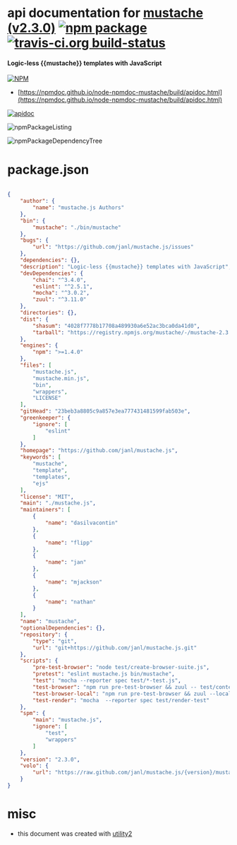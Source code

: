 # api documentation for  [mustache (v2.3.0)](https://github.com/janl/mustache.js)  [![npm package](https://img.shields.io/npm/v/npmdoc-mustache.svg?style=flat-square)](https://www.npmjs.org/package/npmdoc-mustache) [![travis-ci.org build-status](https://api.travis-ci.org/npmdoc/node-npmdoc-mustache.svg)](https://travis-ci.org/npmdoc/node-npmdoc-mustache)
#### Logic-less {{mustache}} templates with JavaScript

[![NPM](https://nodei.co/npm/mustache.png?downloads=true&downloadRank=true&stars=true)](https://www.npmjs.com/package/mustache)

- [https://npmdoc.github.io/node-npmdoc-mustache/build/apidoc.html](https://npmdoc.github.io/node-npmdoc-mustache/build/apidoc.html)

[![apidoc](https://npmdoc.github.io/node-npmdoc-mustache/build/screenCapture.buildCi.browser.%252Ftmp%252Fbuild%252Fapidoc.html.png)](https://npmdoc.github.io/node-npmdoc-mustache/build/apidoc.html)

![npmPackageListing](https://npmdoc.github.io/node-npmdoc-mustache/build/screenCapture.npmPackageListing.svg)

![npmPackageDependencyTree](https://npmdoc.github.io/node-npmdoc-mustache/build/screenCapture.npmPackageDependencyTree.svg)



# package.json

```json

{
    "author": {
        "name": "mustache.js Authors"
    },
    "bin": {
        "mustache": "./bin/mustache"
    },
    "bugs": {
        "url": "https://github.com/janl/mustache.js/issues"
    },
    "dependencies": {},
    "description": "Logic-less {{mustache}} templates with JavaScript",
    "devDependencies": {
        "chai": "^3.4.0",
        "eslint": "^2.5.1",
        "mocha": "^3.0.2",
        "zuul": "^3.11.0"
    },
    "directories": {},
    "dist": {
        "shasum": "4028f7778b17708a489930a6e52ac3bca0da41d0",
        "tarball": "https://registry.npmjs.org/mustache/-/mustache-2.3.0.tgz"
    },
    "engines": {
        "npm": ">=1.4.0"
    },
    "files": [
        "mustache.js",
        "mustache.min.js",
        "bin",
        "wrappers",
        "LICENSE"
    ],
    "gitHead": "23beb3a8805c9a857e3ea777431481599fab503e",
    "greenkeeper": {
        "ignore": [
            "eslint"
        ]
    },
    "homepage": "https://github.com/janl/mustache.js",
    "keywords": [
        "mustache",
        "template",
        "templates",
        "ejs"
    ],
    "license": "MIT",
    "main": "./mustache.js",
    "maintainers": [
        {
            "name": "dasilvacontin"
        },
        {
            "name": "flipp"
        },
        {
            "name": "jan"
        },
        {
            "name": "mjackson"
        },
        {
            "name": "nathan"
        }
    ],
    "name": "mustache",
    "optionalDependencies": {},
    "repository": {
        "type": "git",
        "url": "git+https://github.com/janl/mustache.js.git"
    },
    "scripts": {
        "pre-test-browser": "node test/create-browser-suite.js",
        "pretest": "eslint mustache.js bin/mustache",
        "test": "mocha --reporter spec test/*-test.js",
        "test-browser": "npm run pre-test-browser && zuul -- test/context-test.js test/parse-test.js test/scanner-test.js test/render-test-browser.js",
        "test-browser-local": "npm run pre-test-browser && zuul --local 8080 -- test/context-test.js test/scanner-test.js test/parse-test.js test/render-test-browser.js",
        "test-render": "mocha  --reporter spec test/render-test"
    },
    "spm": {
        "main": "mustache.js",
        "ignore": [
            "test",
            "wrappers"
        ]
    },
    "version": "2.3.0",
    "volo": {
        "url": "https://raw.github.com/janl/mustache.js/{version}/mustache.js"
    }
}
```



# misc
- this document was created with [utility2](https://github.com/kaizhu256/node-utility2)
